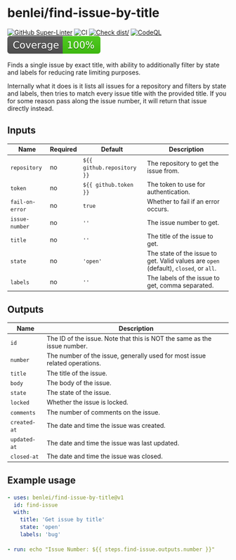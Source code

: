 # benlei/find-issue-by-title

[![GitHub Super-Linter](https://github.com/benlei/find-issue-by-title/actions/workflows/linter.yml/badge.svg)](https://github.com/super-linter/super-linter)
![CI](https://github.com/benlei/find-issue-by-title/actions/workflows/ci.yml/badge.svg)
[![Check dist/](https://github.com/benlei/find-issue-by-title/actions/workflows/check-dist.yml/badge.svg)](https://github.com/benlei/find-issue-by-title/actions/workflows/check-dist.yml)
[![CodeQL](https://github.com/benlei/find-issue-by-title/actions/workflows/codeql-analysis.yml/badge.svg)](https://github.com/benlei/find-issue-by-title/actions/workflows/codeql-analysis.yml)
[![Coverage](./badges/coverage.svg)](./badges/coverage.svg)

Finds a single issue by exact title, with ability to additionally filter by
state and labels for reducing rate limiting purposes.

Internally what it does is it lists all issues for a repository and filters by
state and labels, then tries to match every issue title with the provided title.
If you for some reason pass along the issue number, it will return that issue
directly instead.

## Inputs

<!-- markdownlint-disable MD013 -->

| Name            | Required | Default                    | Description                                                                           |
| --------------- | -------- | -------------------------- | ------------------------------------------------------------------------------------- |
| `repository`    | no       | `${{ github.repository }}` | The repository to get the issue from.                                                 |
| `token`         | no       | `${{ github.token }}`      | The token to use for authentication.                                                  |
| `fail-on-error` | no       | `true`                     | Whether to fail if an error occurs.                                                   |
| `issue-number`  | no       | `''`                       | The issue number to get.                                                              |
| `title`         | no       | `''`                       | The title of the issue to get.                                                        |
| `state`         | no       | `'open'`                   | The state of the issue to get. Valid values are `open` (default), `closed`, or `all`. |
| `labels`        | no       | `''`                       | The labels of the issue to get, comma separated.                                      |

<!-- markdownlint-enable MD013 -->

## Outputs

<!-- markdownlint-disable MD013 -->

| Name         | Description                                                                |
| ------------ | -------------------------------------------------------------------------- |
| `id`         | The ID of the issue. Note that this is NOT the same as the issue number.   |
| `number`     | The number of the issue, generally used for most issue related operations. |
| `title`      | The title of the issue.                                                    |
| `body`       | The body of the issue.                                                     |
| `state`      | The state of the issue.                                                    |
| `locked`     | Whether the issue is locked.                                               |
| `comments`   | The number of comments on the issue.                                       |
| `created-at` | The date and time the issue was created.                                   |
| `updated-at` | The date and time the issue was last updated.                              |
| `closed-at`  | The date and time the issue was closed.                                    |

<!-- markdownlint-enable MD013 -->

## Example usage

```yaml
- uses: benlei/find-issue-by-title@v1
  id: find-issue
  with:
    title: 'Get issue by title'
    state: 'open'
    labels: 'bug'

- run: echo "Issue Number: ${{ steps.find-issue.outputs.number }}"
```
